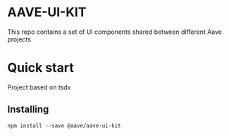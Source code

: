 # AAVE-UI-KIT

This repo contains a set of UI components shared between different Aave projects

# Quick start
Project based on tsdx
## Installing

```shell
npm install --save @aave/aave-ui-kit
```
